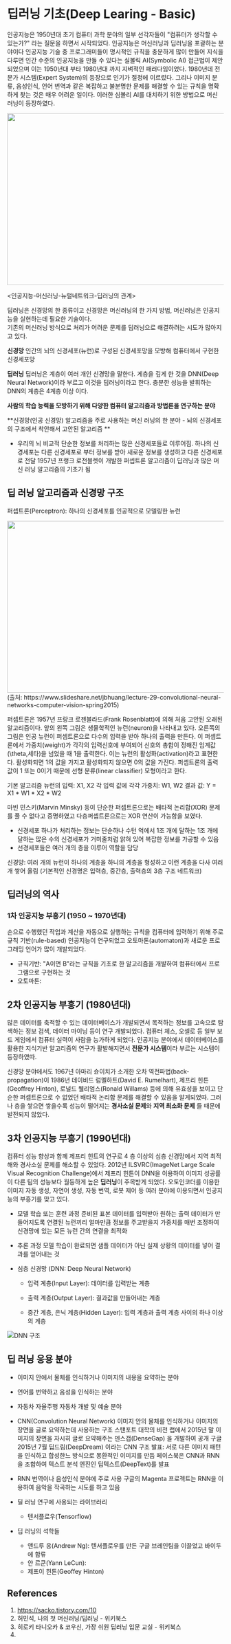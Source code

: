 # 딥러닝 기초(Deep Learing - Basic)

인공지능은 1950년대 초기 컴퓨터 과학 분야의 일부 선각자들이 "컴퓨터가 생각할 수 있는가?" 라는 질문을 하면서 시작되었다. 인공지능은 머신러닝과 딥러닝을 포괄하는 분야이다
인공지능 기술 중 프로그래미들이 명시적인 규칙을 충분하게 많이 만들어 지식을 다루면 인간 수준의 인공지능을 만들 수 있다는 실볼릭 AI(Symbolic AI) 접근법이 제안되었으며
이는 1950년대 부타 1980년대 까지 지벼적인 패러다임이었다. 1980년데 전문가 시스템(Expert System)의 등장으로 인기가 절정에 이르렀다. 
그리나 이미지 분류, 음성인식, 언어 번역과 같은 복잡하고 불분명한 문제를 해결할 수 있는 규칙을 명확하게 찾는 것은 매우 어려운 일이다. 이러한 심볼리 AI를 대치하기 위한 방법으로 머신 러닝이 등장하였다.



<img src="../primeinfograph.png" width="600" height="400">

<인공지능-머신러닝-뉴럴네트워크-딥러닝의 관계>

딥러닝은 신경망의 한 종류이고 신경망은 머신러닝의 한 가지 방법, 머신러닝은 인공지능을 실현하는데 필요한 기술이다.  
기존의 머신러닝 방식으로 처리가 어려운 문제를 딥러닝으로 해결하려는 시도가 많아지고 있다. 

**신경망**
인간의 뇌의 신경세포(뉴런)로 구성된 신경세포망을 모방해 컴퓨터에서 구현한 신경세포망

**딥러닝**
딥러닝은 계층이 여러 개인 신경망을 말한다. 게층을 깊게 한 것을 DNN(Deep Neural Network)이라 부르고 이것을 딥러닝이라고 한다.
충분한 성능을 발휘하는 DNN의 계층은 4계층 이상 이다.  

**사람의 학습 능력을 모방하기 위해 다양한 컴퓨터 알고리즘과 방법론을 연구하는 분야** 

**신경망(인공 신경망) 알고리즘을 주로 사용하는 머신 러닝의 한 분야 - 뇌의 신경세포의 구조에서 착안해서 고안된 알고리즘 **

* 우리의 뇌
비교적 단순한 정보를 처리하는 많은 신경세포들로 이루어짐. 
하나의 신경세포는 다른 신경세포로 부터 정보를 받아 새로운 정보를 생성하고 다른 신경세포로 전달 
1957년 프랭크 로전블렛이 개발한 퍼셉트론 알고리즘이 딥러닝과 많은 머신 러닝 알고리즘의 기초가 됨

## 딥 러닝 알고리즘과 신경망 구조
퍼셉트론(Perceptron): 하나의 신경세포를 인공적으로 모델링한 뉴런 

<img src="../cnn-computer-vision.png" width="600" height="400">
(출처: https://www.slideshare.net/jbhuang/lecture-29-convolutional-neural-networks-computer-vision-spring2015)

퍼셉트론은 1957년 프랑크 로젠블라드(Frank Rosenblatt)에 의해 처음 고안된 오래된 알고리즘이다. 앞의 왼쪽 그림은 생물학적인 뉴런(neuron)을 나타내고 있다. 
오른쪽의 그림은 인공 뉴런이 퍼셉트론으로 다수의 입력을 받아 하나의 출력을 만든다. 이 퍼셉트론에서 가중치(weight)가 각각의 입력신호에 부여되어 신호의 총합이 정해진 임계값(\theta,세타)을 넘었을 때 1을 출력한다. 이는 뉴런의 활성화(activation)라고 표현한다. 활성화되면 1의 값을 가지고 활성화되지 않으면 0의 값을 가진다. 퍼셉트론의 출력 값이 1 또는 0이기 때문에 선형 분류(linear classifier) 모형이라고 한다. 

기본 알고리즘
뉴런의 입력: X1, X2
각 입력 값에 각각 가중치: W1, W2 
결과 값: Y = X1 * W1 * X2 * W2

마빈 민스키(Marvin Minsky) 등이 단순한 퍼셉트론으로는 배타적 논리합(XOR) 문제를 풀 수 없다고 증명하였고 다층퍼셉트론으로는 XOR 연산이 가능함을 보였다. 

* 신경세포 하나가 처리하는 정보는 단순하나 수턴 억에서 1조 개에 달하는 1조 개에 달하는 많은 수의 신경세포가 거미줄처럼 앍혀 있어 복잡한 정보를 가공할 수 있음
* 선경세포들은 여러 개의 층을 이루어 역할을 담당

신경먕: 여러 개의 뉴런이 하나의 계층을 하니의 계층을 형성하고 이런 계층을 다사 여러 개 쌓어 올림 (기본적인 신경명은 입력층, 중간층, 출력층의 3층 구조 네트워크)

## 딥러닝의 역사

### 1차 인공지능 부흥기 (1950 ~ 1970년대)

손으로 수행했던 작업과 계산을 자동으로 실행하는 규칙을 컴퓨터에 입력하기 위해 주로 규칙 기반(rule-based) 인공지능이 연구되었고 
오토마톤(automaton)과 새로운 프로그래밍 언어가 많이 개발되었다. 

* 규칙기반: "A이면 B"라는 규칙을 기초로 한 알고리즘을 개발하여 컴퓨터에서 프로그램으로 구현하는 것 
* 오토마톤: 

## 2차 인공지능 부흥기 (1980년대)

많은 데이터를 축적할 수 있는 데이터베이스가 개발되면서 목적하는 정보를 고속으로 탐색하는 정보 검색, 데이터 마이닝 등이 연구 개발되었다. 
컴퓨터 체스, 오셀로 등 일부 보드 게임에서 컴퓨터 실력이 사람을 능가하게 되었다. 인공지능 분야에서 데이터베이스를 활용한 지식기반 알고리즘의 연구가 활발해지면서 **전문가 시스템**이라 부르는 시스템이 등장하였따. 

신경망 분야에서도 1967년 아마리 슌이치가 소개한 오차 역전파법(back-propagation)이 1986년 데이비드 럼멜하트(David E. Rumelhart), 제프리 힌튼(Geoffrey Hinton), 로널드 웰리엄스(Ronald Willams) 등에 의해 유효성을 보이고 단순한 퍼셉트론으로  수 없었던 배타적 논리합 문제를 해결할 수 있음을 알게되었따. 그러나 층을 쌓으면 쌓을수록 성능이 떨어지는 **경사소실 문제**와 **지역 최소화 문제** 들 때문에 발전되지 않았다.

## 3차 인공지능 부흥기 (1990년대)

컴퓨터 성능 향상과 함께 제프리 힌트의 연구로 4 층 이상의 심층 신경망에서 지역 최적해와 경사소실 문제를 해소할 수 있었다. 2012년 ILSVRC(ImageNet Large Scale Visual Recognition Challenge)에서 제프리 힌튼이 DNN을 이용하여 이미지 성공률이 다른 팀의 성능보다 월등하게 높은 **딥러닝**이 주목받게 되었다. 오토인코더를 이용한 이미지 자동 생성, 자연어 생성, 자동 번역, 로봇 제어 등 여러 분야에 이용되면서 인공지능의 부흥기를 맞고 있다. 

* 모델 학습 또는 훈련 과정 
준비된 표본 데이터를 입력받아 원하는 출력 데이터가 만들어지도록 연결된 뉴런끼리 얼마만큼 정보를 주고받을지 가중치를 매번 조정하여 신경망에 있는 모든 뉴런 간의 연결을 최적화

* 추론 과정
모델 학습이 완료되면 샘플 데이터가 아닌 실제 상황의 데이터를 넣어 결과를 얻어내는 것 

* 심층 신경망 (DNN: Deep Neural Network)

  * 입력 계층(Input Layer): 데이터를 입력받는 계층
  
  * 출력 계층(Output Layer): 결과값을 만들어내는 계층 
  
  * 중간 계층, 은닉 계층(Hidden Layer): 입력 계층과 출력 계층 사이의 하나 이상의 게층 
  
![DNN 구조](./dnn.png)

## 딥 러닝 응용 분야

* 이미지 안에서 물체를 인식하거나 이미지의 내용을 요약하는 분야 
* 언어를 번약하고 음성을 인식하는 분야
* 자동차 자율주행 자동차 개발 및 예술 분야 

* CNN(Convolution Neural Network)
이미지 안의 물체를 인식하거나 이미지의 장면을 글로 요약하는데 사용하는 구조 
스탠포트 대학의 비전 랩에서 2015년 말 이미지의 장면을 자시히 글로 요약해주는 덴스갭(DenseGap) 을 개발하여 공개
구글 2015년 7월 딥드림(DeepDream) 이라는 CNN 구조 발표: 서로 다른 이미지 패턴을 인식하고 합성한느 방식으로 몽환적인 이미지를 만듬
페이스북은 CNN과 RNN을 조합하여 텍스트 분석 엔진인 딥텍스트(DeepText)를 발표 

* RNN
번역이나 음성인식 분야에 주로 사용
구글의 Magenta 프로젝트는 RNN을 이용하여 음악을 작곡하는 시도를 하고 있음

* 딜 러닝 연구에 사용되는 라이브러리

  * 텐서플로우(Tensorflow)
  
* 딥 러닝의 석학들
  * 앤드루 응(Andrew Ng): 텐서플로우를 만든 구글 브레인팀을 이끌었고 바이두에 합류 
  * 얀 르쿤(Yann LeCun):  
  * 제프이 힌튼(Geoffey Hinton)
  

## References
1. https://sacko.tistory.com/10
2. 허민석, 나의 첫 머신러닝/딥러닝 - 위키북스
3. 히로키 타니오카 & 코우신, 가장 쉬원 딥러닝 입문 교실 - 위키북스 
4. 


